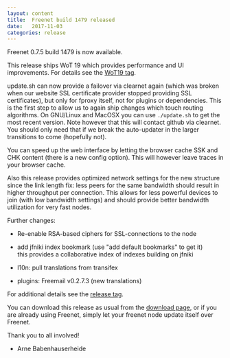 ```yaml
---
layout: content
title:  Freenet build 1479 released
date:   2017-11-03
categories: release
---
```

Freenet 0.7.5 build 1479 is now available.

This release ships WoT 19 which provides 
performance and UI improvements. For details
see the [WoT19 tag][].

update.sh can now provide a failover via clearnet again
(which was broken when our website SSL certificate
provider stopped providing SSL certificates),
but only for fproxy itself, not for plugins or 
dependencies. This is the first step to allow us 
to again ship changes which touch routing algorithms.
On GNU/Linux and MacOSX you can use `./update.sh`
to get the most recent version. Note however that
this will contact github via clearnet. You should
only need that if we break the auto-updater in the
larger transitions to come (hopefully not).

You can speed up the web interface by letting the browser 
cache SSK and CHK content (there is a new config option). 
This will however leave traces in your browser cache.

Also this release provides optimized network settings for the new structure
since the link length fix: less peers for the same bandwidth should
result in higher throughput per connection. This allows for less
powerful devices to join (with low bandwidth settings) and should
provide better bandwidth utilization for very fast nodes.

Further changes:

- Re-enable RSA-based ciphers for SSL-connections to the node

- add jfniki index bookmark (use "add default bookmarks" to get it)  
  this provides a collaborative index of indexes building on jfniki

- l10n: pull translations from transifex
- plugins: Freemail v0.2.7.3 (new translations)

For additional details see the [release tag][releasetag1479].

You can download this release as usual from the [download page][],
or if you are already using Freenet, simply let your freenet node
update itself over Freenet.

Thank you to all involved!

- Arne Babenhauserheide

[releasetag1479]: https://github.com/freenet/fred/releases/tag/build01479
[WoT19 tag]: https://github.com/freenet/plugin-WebOfTrust/releases/tag/build0019
[download page]: pages/download.html

